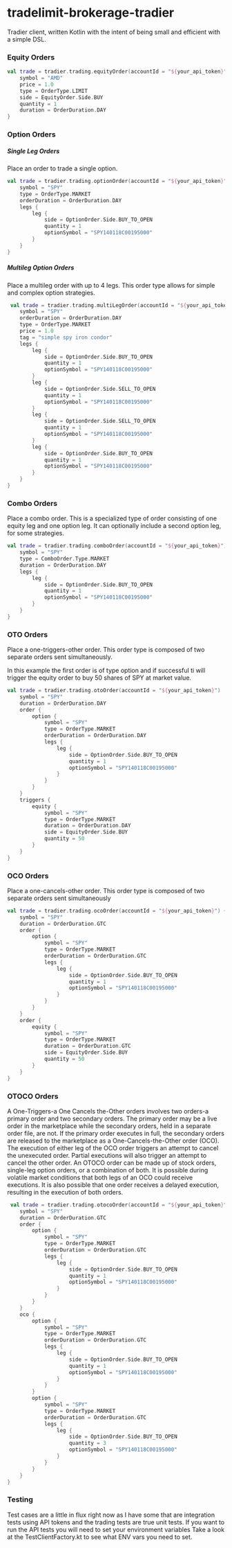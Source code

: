 # tradelimit-brokerage-tradier
Tradier client, written Kotlin with the intent of being small and efficient with a simple DSL.




### Equity Orders

```kotlin
val trade = tradier.trading.equityOrder(accountId = "${your_api_token}") {
    symbol = "AMD"
    price = 1.0
    type = OrderType.LIMIT
    side = EquityOrder.Side.BUY
    quantity = 1
    duration = OrderDuration.DAY
}
```


### Option Orders

##### Single Leg Orders
Place an order to trade a single option.
```kotlin
val trade = tradier.trading.optionOrder(accountId = "${your_api_token}")  {
    symbol = "SPY"
    type = OrderType.MARKET
    orderDuration = OrderDuration.DAY
    legs {
        leg {
            side = OptionOrder.Side.BUY_TO_OPEN
            quantity = 1
            optionSymbol = "SPY140118C00195000"
        }
    }
}
```

##### Multileg Option Orders
Place a multileg order with up to 4 legs. This order type allows for simple and complex option strategies.
```kotlin
 val trade = tradier.trading.multiLegOrder(accountId = "${your_api_token}") {
    symbol = "SPY"
    orderDuration = OrderDuration.DAY
    type = OrderType.MARKET
    price = 1.0
    tag = "simple spy iron condor"
    legs {
        leg {
            side = OptionOrder.Side.BUY_TO_OPEN
            quantity = 1
            optionSymbol = "SPY140118C00195000"
        }
        leg {
            side = OptionOrder.Side.SELL_TO_OPEN
            quantity = 1
            optionSymbol = "SPY140118C00195000"
        }
        leg {
            side = OptionOrder.Side.SELL_TO_OPEN
            quantity = 1
            optionSymbol = "SPY140118C00195000"
        }
        leg {
            side = OptionOrder.Side.BUY_TO_OPEN
            quantity = 1
            optionSymbol = "SPY140118C00195000"
        }
    }
}
```


### Combo Orders
Place a combo order. This is a specialized type of order consisting of one equity leg and one option leg. It can 
optionally include a second option leg, for some strategies.

```kotlin
val trade = tradier.trading.comboOrder(accountId = "${your_api_token}") {
    symbol = "SPY"
    type = ComboOrder.Type.MARKET
    duration = OrderDuration.DAY
    legs {
        leg {
            side = OptionOrder.Side.BUY_TO_OPEN
            quantity = 1
            optionSymbol = "SPY140118C00195000"
        }
    }
}
```

### OTO Orders
Place a one-triggers-other order. This order type is composed of two separate orders sent simultaneously. 

In this example the first order is of type option and if successful ti will trigger the equity order to buy 50 shares
of SPY at market value.
```kotlin
val trade = tradier.trading.otoOrder(accountId = "${your_api_token}")  {
    symbol = "SPY"
    duration = OrderDuration.DAY
    order {
        option {
            symbol = "SPY"
            type = OrderType.MARKET
            orderDuration = OrderDuration.DAY
            legs {
                leg {
                    side = OptionOrder.Side.BUY_TO_OPEN
                    quantity = 1
                    optionSymbol = "SPY140118C00195000"
                }
            }
        }
    }
    triggers {
        equity {
            symbol = "SPY"
            type = OrderType.MARKET
            duration = OrderDuration.DAY
            side = EquityOrder.Side.BUY
            quantity = 50
        }
    }
}
```


### OCO Orders
Place a one-cancels-other order. This order type is composed of two separate orders sent simultaneously
```kotlin
val trade = tradier.trading.ocoOrder(accountId = "${your_api_token}") {
    symbol = "SPY"
    duration = OrderDuration.GTC
    order {
        option {
            symbol = "SPY"
            type = OrderType.MARKET
            orderDuration = OrderDuration.GTC
            legs {
                leg {
                    side = OptionOrder.Side.BUY_TO_OPEN
                    quantity = 1
                    optionSymbol = "SPY140118C00195000"
                }
            }
        }
    }
    order {
        equity {
            symbol = "SPY"
            type = OrderType.MARKET
            duration = OrderDuration.GTC
            side = EquityOrder.Side.BUY
            quantity = 50
        }
    }
}
```

### OTOCO Orders

A One-Triggers-a One Cancels the-Other orders involves two orders-a primary order and two secondary orders. The primary order
may be a live order in the marketplace while the secondary orders, held in a separate order file, are not.
If the primary order executes in full, the secondary orders are released to the marketplace as a One-Cancels-the-Other order (OCO).
The execution of either leg of the OCO order triggers an attempt to cancel the unexecuted order. Partial executions
will also trigger an attempt to cancel the other order. An OTOCO order can be made up of stock orders, single-leg option
orders, or a combination of both. It is possible during volatile market conditions that both legs of an OCO could receive
executions. It is also possible that one order receives a delayed execution, resulting in the execution of both orders.

```kotlin
 val trade = tradier.trading.otocoOrder(accountId = "${your_api_token}") {
    symbol = "SPY"
    duration = OrderDuration.GTC
    order {
        option {
            symbol = "SPY"
            type = OrderType.MARKET
            orderDuration = OrderDuration.GTC
            legs {
                leg {
                    side = OptionOrder.Side.BUY_TO_OPEN
                    quantity = 1
                    optionSymbol = "SPY140118C00195000"
                }
            }
        }
    }
    oco {
        option {
            symbol = "SPY"
            type = OrderType.MARKET
            orderDuration = OrderDuration.GTC
            legs {
                leg {
                    side = OptionOrder.Side.BUY_TO_OPEN
                    quantity = 1
                    optionSymbol = "SPY140118C00195000"
                }
            }
        }
        option {
            symbol = "SPY"
            type = OrderType.MARKET
            orderDuration = OrderDuration.GTC
            legs {
                leg {
                    side = OptionOrder.Side.BUY_TO_OPEN
                    quantity = 3
                    optionSymbol = "SPY140118C00195000"
                }
            }
        }
    }
}

```



### Testing 
Test cases are a little in flux right now as I have some that are integration tests using API tokens and the
trading tests are true unit tests. If you want to run the API tests you will need to set your environment variables
Take a look at the TestClientFactory.kt to see what ENV vars you need to set.


